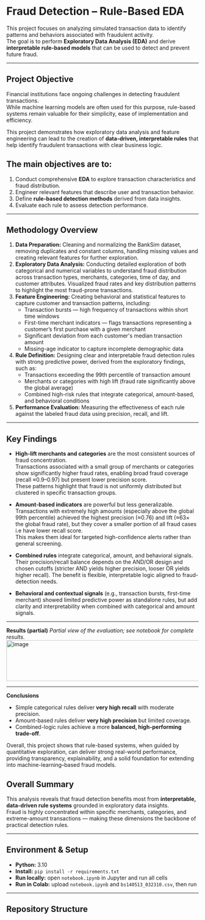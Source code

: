 # Fraud Detection – Rule-Based EDA

This project focuses on analyzing simulated transaction data to identify patterns and behaviors associated with fraudulent activity.  
The goal is to perform **Exploratory Data Analysis (EDA)** and derive **interpretable rule-based models** that can be used to detect and prevent future fraud.

---

## Project Objective
Financial institutions face ongoing challenges in detecting fraudulent transactions.  
While machine learning models are often used for this purpose, rule-based systems remain valuable for their simplicity, ease of implementation and efficiency.  

This project demonstrates how exploratory data analysis and feature engineering can lead to the creation of **data-driven, interpretable rules** that help identify fraudulent transactions with clear business logic.

## The main objectives are to:
1. Conduct comprehensive **EDA** to explore transaction characteristics and fraud distribution.  
2. Engineer relevant features that describe user and transaction behavior.  
3. Define **rule-based detection methods** derived from data insights.  
4. Evaluate each rule to assess detection performance.

---

## Methodology Overview
1. **Data Preparation:** Cleaning and normalizing the BankSim dataset, removing duplicates and constant columns, handling missing values and creating relevant features for further exploration.  
2. **Exploratory Data Analysis:** Conducting detailed exploration of both categorical and numerical variables to understand fraud distribution across transaction types, merchants, categories, time of day, and customer attributes. Visualized fraud rates and key distribution patterns to highlight the most fraud-prone transactions.
3. **Feature Engineering:** Creating behavioral and statistical features to capture customer and transaction patterns, including:
   - Transaction bursts — high frequency of transactions within short time windows  
   - First-time merchant indicators — flags transactions representing a customer’s first purchase with a given merchant  
   - Significant deviation from each customer's median transaction amount  
   - Missing-age indicator to capture incomplete demographic data 
4. **Rule Definition:** Designing clear and interpretable fraud detection rules with strong predictive power, derived from the exploratory findings, such as:
   - Transactions exceeding the 99th percentile of transaction amount  
   - Merchants or categories with high lift (fraud rate significantly above the global average)  
   - Combined high-risk rules that integrate categorical, amount-based, and behavioral conditions
5. **Performance Evaluation:** Measuring the effectiveness of each rule against the labeled fraud data using precision, recall, and lift.

---

## Key Findings

- **High-lift merchants and categories** are the most consistent sources of fraud concentration.  
  Transactions associated with a small group of merchants or categories show significantly higher fraud rates, 
  enabling broad fraud coverage (recall ≈0.9–0.97) but present lower precision score.  
  These patterns highlight that fraud is not uniformly distributed but clustered in specific transaction groups.

- **Amount-based indicators** are powerful but less generalizable.  
  Transactions with extremely high amounts (especially above the global 99th percentile) 
  achieved the highest precision (≈0.76) and lift (≈63× the global fraud rate), 
  but they cover a smaller portion of all fraud cases i.e have lower recall score.  
  This makes them ideal for targeted high-confidence alerts rather than general screening.

- **Combined rules** integrate categorical, amount, and behavioral signals. 
  Their precision/recall balance depends on the AND/OR design and chosen cutoffs (stricter AND yields higher precision, looser OR yields higher recall). 
  The benefit is flexible, interpretable logic aligned to fraud-detection needs.


- **Behavioral and contextual signals** (e.g., transaction bursts, first-time merchant) showed limited predictive power as standalone rules, 
  but add clarity and interpretability when combined with categorical and amount signals.


---
**Results (partial)**
*Partial view of the evaluation; see notebook for complete results.*
<img width="550" height="107" alt="image" src="https://github.com/user-attachments/assets/107dfe06-3bec-4178-a1fd-e77619b09769" />


---

**Conclusions**
- Simple categorical rules deliver **very high recall** with moderate precision.  
- Amount-based rules deliver **very high precision** but limited coverage.  
- Combined-logic rules achieve a more **balanced, high-performing trade-off**.

Overall, this project shows that rule-based systems, when guided by quantitative exploration, can deliver strong real-world performance,
providing transparency, explainability, and a solid foundation for extending into machine-learning–based fraud models.

## Overall Summary

This analysis reveals that fraud detection benefits most from **interpretable, data-driven rule systems** grounded in exploratory data insights.  
Fraud is highly concentrated within specific merchants, categories, and extreme-amount transactions — 
making these dimensions the backbone of practical detection rules.

--- 
## Environment & Setup
- **Python:** 3.10
- **Install:** `pip install -r requirements.txt`
- **Run locally:** open `notebook.ipynb` in Jupyter and run all cells
- **Run in Colab:** upload `notebook.ipynb` and `bs140513_032310.csv`, then run

---

## Repository Structure
